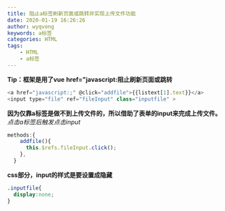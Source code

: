```yaml
---
title: 阻止a标签刷新页面或跳转并实现上传文件功能
date: 2020-01-19 16:26:26
author: wyqvong
keywords: a标签
categories: HTML
tags:
    - HTML
    - a标签
---
```

**Tip：框架是用了vue**
**href="javascript:阻止刷新页面或跳转**
```javascript
<a href="javascript:;" @click="addfile">{{listext[1].text}}</a>
<input type="file" ref="fileInput" class="inputfile" >
```
**因为仅靠a标签是做不到上传文件的，所以借助了表单的input来完成上传文件。**
*点击a标签后触发点击input*
```js
methods:{
    addfile(){
      this.$refs.fileInput.click();
    },
  }
```
**css部分，input的样式是要设置成隐藏**

```css
.inputfile{
  display:none;
}
```
